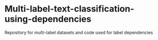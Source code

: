 # Multi-label-text-classification-using-dependencies
Repository for multi-label datasets and code used for label dependencies
